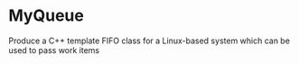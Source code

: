# MyQueue
Produce a C++ template FIFO class for a Linux-based system which can be used to pass work items

